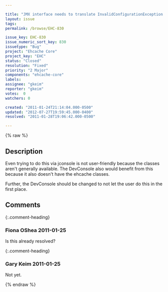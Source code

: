```yaml
---

title: "JMX interface needs to translate InvalidConfigurationException throw by SampledCacheMBean.setCoherent(true) to plain RuntimeException"
layout: issue
tags: 
permalink: /browse/EHC-830

issue_key: EHC-830
issue_numeric_sort_key: 830
issuetype: "Bug"
project: "Ehcache Core"
project_key: "EHC"
status: "Closed"
resolution: "Fixed"
priority: "2 Major"
components: "ehcache-core"
labels: 
assignee: "gkeim"
reporter: "gkeim"
votes:  0
watchers: 0

created: "2011-01-24T21:14:04.000-0500"
updated: "2012-07-27T19:59:45.000-0400"
resolved: "2011-01-28T19:06:42.000-0500"

---
```




{% raw %}



## Description

<div markdown="1" class="description">

Even trying to do this via jconsole is not user-friendly because the classes aren't generally available. The DevConsole also would benefit from this because it also doesn't have the ehcache classes.

Further, the DevConsole should be changed to not let the user do this in the first place.


</div>

## Comments


{:.comment-heading}
### **Fiona OShea** <span class="date">2011-01-25</span>

<div markdown="1" class="comment">

Is this already resolved?

</div>


{:.comment-heading}
### **Gary Keim** <span class="date">2011-01-25</span>

<div markdown="1" class="comment">

Not yet.

</div>



{% endraw %}
